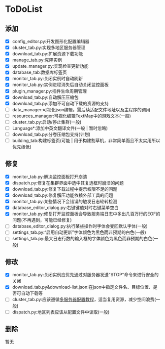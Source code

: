 # ToDoList

## 添加

- [x] config_editor.py:开发图形化配置编辑器
- [x] cluster_tab.py:实现多地区服务器管理
- [x] download_tab.py:扩展资源下载功能
- [x] manage_tab.py:克隆实例
- [x] update_manager.py:实现检查更新功能
- [x] database_tab:数据库标签页
- [x] monitor_tab.py:关闭实例时自动刷新
- [x] monitor_tab.py:实例进程消失后自动关闭监控面板
- [x] plugin_manager.py:插件生命周期管理
- [x] download_tab.py:自动解压压缩包
- [x] download_tab.py:添加不可自动下载的资源的支持
- [ ] data_manager:可视化json编辑，需后续适配文件地址以及主程序的调用
- [ ] resources_manager:可视化编辑TextMap中的游戏文本(一般)
- [ ] cluster_tab.py:启动/停止集群(一般)
- [ ] Language\*:添加中英文翻译文件(一般 | 暂时忽略)
- [ ] download_tab.py:分卷压缩包支持(计划)
- [ ] building_tab:构建标签页(可能 | 用于构建割草机，非常简单而且不太实用所以优先级低)

## 修复

- [x] monitor_tab.py:解决监控面板打开崩溃
- [x] dispatch.py:修复在集群界面中选中其复选框时崩溃的问题
- [x] download_tab.py:修复下载过程中提示权限不足的问题
- [x] download_tab.py:修复解压功能依赖外部工具的问题
- [x] monitor_tab.py:某些情况下会错误的触发日志轮转检测
- [x] database_editor_dialog.py:右键键值对时右键菜单空白
- [x] monitor_tab.py:修复打开监控面板会导致服务端日志中多出几百万行的EOF的问题(不再遇到，可能已经修复)
- [ ] database_editor_dialog.py:执行某些操作时字体会变回默认字体(一般)
- [ ] settings_tab.py:“启用自动更新”字体颜色为黑色而非预期的白色(一般)
- [ ] settings_tab.py:最大日志行数的输入框的字体颜色为黑色而非预期的白色(一般)

## 修改

- [x] monitor_tab.py:关闭实例应优先通过对服务器发送"STOP"命令来进行安全的关闭
- [x] download_tab.py&download-list.json:在json中指定文件名、目标位置、是否可自动下载等
- [ ] cluster_tab.py:应该遵循[多服务器配置教程](https://www.bilibili.com/video/BV1L5CXY4Eaj)，适当复用资源，减少空间浪费(一般)
- [ ] dispatch.py:地区列表应该从配置文件中读取(一般)

## 删除

暂无
